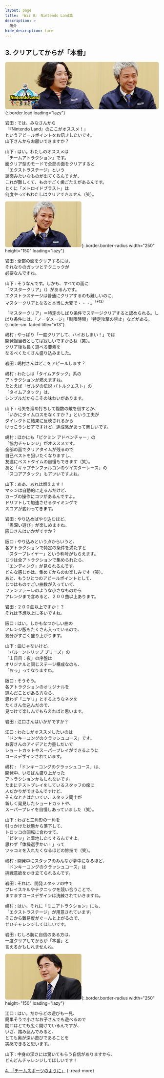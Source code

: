 ```yaml
---
layout: page
title: 『Wii U』 Nintendo Land篇
description: >
  简介
hide_description: ture
---
```


## 3. クリアしてからが「本番」

![](/interviews/jp/wiiu/hardware/vol10/img/mainvisual3.jpg){:.border.lead loading="lazy"}



岩田
: では、みなさんから<br>「『Nintendo Land』のここがオススメ！」<br>というアピールポイントをお訊きしたいです。<br>山下さんからお願いできますか？

山下
: はい。わたしのオススメは<br>「チームアトラクション」です。<br>面クリア型のモードで全部の面をクリアすると<br>「エクストラステージ」という<br>裏面みたいなものが出てくるんですが、<br>これが難しくて、ものすごく歯ごたえがあるんです。<br>とくに「メトロイドブラスト」は<br>何度やってもわたしはクリアできません（笑）。

![](/interviews/jp/wiiu/hardware/vol10/img/photo9.jpg){:.border.border-radius width="250" height="150"  loading="lazy"}


岩田
: 全部の面をクリアするには、<br>それなりのガッツとテクニックが<br>必要なんですね。

山下
: そうなんです。しかも、すべての面に<br>「マスタークリア」（）があるんです。<br>エクストラステージは普通にクリアするのも難しいのに、<br>マスタークリアとなると本当に大変で・・・。<sup>（※13）</sup>



「マスタークリア」＝特定のしばり条件でステージクリアすると認められる。しばり条件には、「ノーダメージ」「制限時間」「特定攻撃の禁止」などがある。
{:.note-sm .faded title="※13"}

嶋村
: やっぱり「一度クリアして、ハイおしまい！」では<br>開発担当者としては寂しいですからね（笑）。<br>クリア後も長く遊べる要素を<br>なるべくたくさん盛り込みました。

岩田
: 嶋村さんはどこをアピールします？

嶋村
: わたしは「タイムアタック」系の<br>アトラクションが燃えますね。<br>たとえば「ゼルダの伝説 バトルクエスト」の<br>「タイムアタック」は、<br>シンプルだからこその味わいがあります。

山下
: 弓矢を溜め打ちして複数の敵を倒すとか、<br>「いかにタイムロスをなくすか？」という工夫が<br>ダイレクトに結果に反映されるから<br>けっこうシビアですけど、達成感があって楽しいです。

嶋村
: ほかにも「ピクミン アドベンチャー」の<br>「協力チャレンジ」がオススメです。<br>全部の面でクリアタイムが残るので<br>自己ベストを狙いたくなりますし、<br>友達にベストタイムの自慢もできます（笑）。<br>あと「キャプテンファルコンのツイスターレース」の<br>「スコアアタック」もアツいですよね。

山下
: ああ、あれは燃えます！<br>マシンは自動的に走るんだけど、<br>カーブの操作にコツがあるんですよ。<br>ドリフトして加速させるタイミングで<br>スコアが変わってきます。

岩田
: やり込めばやり込むほど、<br>「奥深い遊び」が楽しめますね。<br>阪口さんはいかがですか？

阪口
: やり込みという点からいうと、<br>各アトラクションで特定の条件を満たすと<br>「スタープレイヤー」という称号がもらえます。<br>じつは全アトラクションで集められたら、<br>「エンディング」が見られるんです。<br>どんな感じかは、集めてからのお楽しみです（笑）。<br>あと、もうひとつのアピールポイントとして、<br>じつはものすごい曲数が入っていて、<br>ファンファーレのような小さなものから<br>アレンジまで含めると、２００曲以上あります。

岩田
: ２００曲以上ですか！？<br>それは予想以上に多いですね。

阪口
: はい。しかもなつかしい曲の<br>アレンジ版もたくさん入っているので、<br>気分がすごく盛り上がります。

山下
: 曲じゃないけど、<br>「バルーントリップ ブリーズ」の<br>「１日目：夜」の序盤は<br>オリジナルと同じステージ構成なのも、<br>「おっ」ってなりますね。

阪口
: そうそう。<br>各アトラクションのオリジナルを<br>遊んだことがある方なら、<br>思わず「ニヤリ」とするようなネタを<br>たくさん仕込んだので、<br>見つけて楽しんでもらえればと思います。

岩田
: 江口さんはいかがですか？

江口
: わたしがオススメしたいのは<br>「ドンキーコングのクラッシュコース」です。<br>お客さんのアイデアと力量しだいで<br>ショートカットやスーパープレイができるように<br>コースデザインされています。

嶋村
: 「ドンキーコングのクラッシュコース」は、<br>開発中、いちばん盛り上がった<br>アトラクションかもしれないです。<br>たまにテストプレイをしているスタッフの席に<br>人だかりができるんですけど、<br>そんなときはたいてい、スタッフ同士が<br>新しく発見したショートカットや、<br>スーパープレイを自慢しあっていました（笑）。

山下
: わざと三角形の一角を<br>引っかけた状態から落下して、<br>トロッコの回転に合わせて、<br>「ピタッ」と着地したりするんですよ。<br>思わず「体操選手かい！」って<br>ツッコミを入れたくなるほどの妙技で（笑）。

嶋村
: 開発中にスタッフのみんなが夢中になるほど、<br>「ドンキーコングのクラッシュコース」は<br>挑戦意欲をかき立てられるんです。

岩田
: それに、開発スタッフの中で<br>プレイスキルやテクニックを競い合うことで、<br>ますますコースデザインは洗練されていきますね。

嶋村
: はい。それに「ミニアトラクション」にも、<br>「エクストラステージ」が用意されています。<br>そこから難易度がぐーんと上がるので、<br>ぜひチャレンジしてほしいです。

岩田
: むしろ腕に自信のある方は、<br>一度クリアしてからが「本番」と<br>言えるかもしれませんね。

![](/interviews/jp/wiiu/hardware/vol10/img/photo10.jpg){:.border.border-radius width="250" height="150"  loading="lazy"}


江口
: はい。だからどの遊びも一見、<br>簡単そうで小さなお子さんでも遊べるので<br>間口はとても広く開けているんですが、<br>いざ、踏み込んでみると、<br>とても奥が深い遊びであることを<br>実感できると思います。

山下
: 中身の深さには驚いてもらう自信がありますから、<br>どんどんチャレンジしてほしいです！



[4. 「チームスポーツのように」](4.md)
{:.read-more}